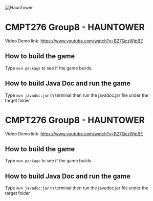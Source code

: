 
![HaunTower](https://github.com/user-attachments/assets/4fca0684-dee8-4db2-82e7-7a2640b4c703)




# CMPT276 Group8 - HAUNTOWER
Video Demo link:
https://www.youtube.com/watch?v=B27QczWjpBE
<p align="center">

## How to build the game
  Type ```mvn package``` to see if the game builds.

  ## How to build Java Doc and run the game
   Type ```mvn javadoc:jar``` in terminal then run the javadoc.jar file under the target folder





# CMPT276 Group8 - HAUNTOWER
Video Demo link:
https://www.youtube.com/watch?v=B27QczWjpBE
<p align="center">

## How to build the game
  Type ```mvn package``` to see if the game builds.

  ## How to build Java Doc and run the game
   Type ```mvn javadoc:jar``` in terminal then run the javadoc.jar file under the target folder
